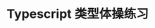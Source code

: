<!--
 * @Description: 
 * @Author: wsy
 * @Date: 2022-11-27 20:05:35
 * @LastEditTime: 2022-11-27 20:05:47
 * @LastEditors: wsy
-->

# Typescript 类型体操练习
